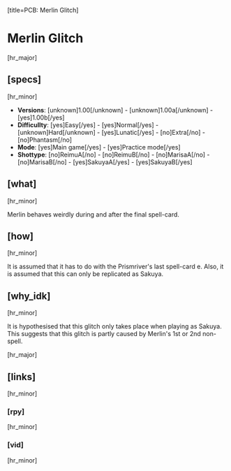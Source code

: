 [title=PCB: Merlin Glitch]  
# Merlin Glitch
  
[hr_major]  
## [specs]  
[hr_minor]
* **Versions**: [unknown]1.00[/unknown] - [unknown]1.00a[/unknown] - [yes]1.00b[/yes]
* **Difficullty**: [yes]Easy[/yes] - [yes]Normal[/yes] - [unknown]Hard[/unknown] - [yes]Lunatic[/yes] - [no]Extra[/no] - [no]Phantasm[/no]
* **Mode**: [yes]Main game[/yes] - [yes]Practice mode[/yes]
* **Shottype**: [no]ReimuA[/no] - [no]ReimuB[/no] - [no]MarisaA[/no] - [no]MarisaB[/no] - [yes]SakuyaA[/yes] - [yes]SakuyaB[/yes]


## [what]
[hr_minor]

Merlin behaves weirdly during and after the final spell-card.


## [how]
[hr_minor]

It is assumed that it has to do with the Prismriver's last spell-card e. Also, it is assumed that this can only be replicated as Sakuya.


## [why_idk]
[hr_minor]

It is hypothesised that this glitch only takes place when playing as Sakuya.
This suggests that this glitch is partly caused by Merlin's 1st or 2nd non-spell.


[hr_major]
## [links]
[hr_minor]
### [rpy]
[hr_minor]
### [vid]
[hr_minor]
